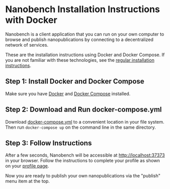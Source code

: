 Nanobench Installation Instructions with Docker
===============================================

Nanobench is a client application that you can run on your own computer to browse and publish nanopublications by connecting to a decentralized network of services.

These are the installation instructions using Docker and Docker Compose.
If you are not familiar with these technologies, see the [regular installation instructions](INSTALL.md).


## Step 1: Install Docker and Docker Compose

Make sure you have [Docker](https://www.docker.com/) and [Docker Compose](https://docs.docker.com/compose/) installed.


## Step 2: Download and Run docker-compose.yml

Download [docker-compose.yml](https://github.com/peta-pico/nanobench/raw/master/docker-compose.yml) to a convenient location in your file system.
Then run `docker-compose up` on the command line in the same directory.


## Step 3: Follow Instructions

After a few seconds, Nanobench will be accessible at [http://localhost:37373](http://localhost:37373) in your browser.
Follow the instructions to complete your profile as shown on your [profile page](http://localhost:37373/profile).

Now you are ready to publish your own nanopublications via the "publish" menu item at the top.
